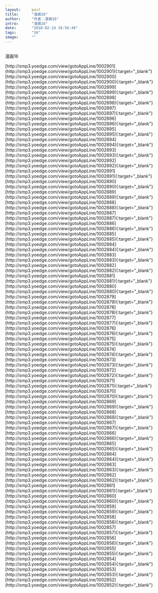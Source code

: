 ```yaml
---
layout:     post
title:      "漫画16"
author:     "作者：漫画16"
intro:      "漫画16"
date:       "2018-02-14 16:56:46"
tags:       "16"
image:      ""
---
```

<div style="text-align: center">
<p><img src=""/></p>
</div>
<p class="post-meta">
<span>漫画16</span>
</p>
[http://smp3.yoedge.com/view/gotoAppLine/1002901](http://smp3.yoedge.com/view/gotoAppLine/1002901){:target="_blank"}
[http://smp3.yoedge.com/view/gotoAppLine/1002900](http://smp3.yoedge.com/view/gotoAppLine/1002900){:target="_blank"}
[http://smp3.yoedge.com/view/gotoAppLine/1002899](http://smp3.yoedge.com/view/gotoAppLine/1002899){:target="_blank"}
[http://smp3.yoedge.com/view/gotoAppLine/1002898](http://smp3.yoedge.com/view/gotoAppLine/1002898){:target="_blank"}
[http://smp3.yoedge.com/view/gotoAppLine/1002897](http://smp3.yoedge.com/view/gotoAppLine/1002897){:target="_blank"}
[http://smp3.yoedge.com/view/gotoAppLine/1002896](http://smp3.yoedge.com/view/gotoAppLine/1002896){:target="_blank"}
[http://smp3.yoedge.com/view/gotoAppLine/1002895](http://smp3.yoedge.com/view/gotoAppLine/1002895){:target="_blank"}
[http://smp3.yoedge.com/view/gotoAppLine/1002894](http://smp3.yoedge.com/view/gotoAppLine/1002894){:target="_blank"}
[http://smp3.yoedge.com/view/gotoAppLine/1002893](http://smp3.yoedge.com/view/gotoAppLine/1002893){:target="_blank"}
[http://smp3.yoedge.com/view/gotoAppLine/1002892](http://smp3.yoedge.com/view/gotoAppLine/1002892){:target="_blank"}
[http://smp3.yoedge.com/view/gotoAppLine/1002891](http://smp3.yoedge.com/view/gotoAppLine/1002891){:target="_blank"}
[http://smp3.yoedge.com/view/gotoAppLine/1002890](http://smp3.yoedge.com/view/gotoAppLine/1002890){:target="_blank"}
[http://smp3.yoedge.com/view/gotoAppLine/1002889](http://smp3.yoedge.com/view/gotoAppLine/1002889){:target="_blank"}
[http://smp3.yoedge.com/view/gotoAppLine/1002888](http://smp3.yoedge.com/view/gotoAppLine/1002888){:target="_blank"}
[http://smp3.yoedge.com/view/gotoAppLine/1002887](http://smp3.yoedge.com/view/gotoAppLine/1002887){:target="_blank"}
[http://smp3.yoedge.com/view/gotoAppLine/1002886](http://smp3.yoedge.com/view/gotoAppLine/1002886){:target="_blank"}
[http://smp3.yoedge.com/view/gotoAppLine/1002885](http://smp3.yoedge.com/view/gotoAppLine/1002885){:target="_blank"}
[http://smp3.yoedge.com/view/gotoAppLine/1002884](http://smp3.yoedge.com/view/gotoAppLine/1002884){:target="_blank"}
[http://smp3.yoedge.com/view/gotoAppLine/1002883](http://smp3.yoedge.com/view/gotoAppLine/1002883){:target="_blank"}
[http://smp3.yoedge.com/view/gotoAppLine/1002882](http://smp3.yoedge.com/view/gotoAppLine/1002882){:target="_blank"}
[http://smp3.yoedge.com/view/gotoAppLine/1002881](http://smp3.yoedge.com/view/gotoAppLine/1002881){:target="_blank"}
[http://smp3.yoedge.com/view/gotoAppLine/1002880](http://smp3.yoedge.com/view/gotoAppLine/1002880){:target="_blank"}
[http://smp3.yoedge.com/view/gotoAppLine/1002879](http://smp3.yoedge.com/view/gotoAppLine/1002879){:target="_blank"}
[http://smp3.yoedge.com/view/gotoAppLine/1002878](http://smp3.yoedge.com/view/gotoAppLine/1002878){:target="_blank"}
[http://smp3.yoedge.com/view/gotoAppLine/1002877](http://smp3.yoedge.com/view/gotoAppLine/1002877){:target="_blank"}
[http://smp3.yoedge.com/view/gotoAppLine/1002876](http://smp3.yoedge.com/view/gotoAppLine/1002876){:target="_blank"}
[http://smp3.yoedge.com/view/gotoAppLine/1002875](http://smp3.yoedge.com/view/gotoAppLine/1002875){:target="_blank"}
[http://smp3.yoedge.com/view/gotoAppLine/1002874](http://smp3.yoedge.com/view/gotoAppLine/1002874){:target="_blank"}
[http://smp3.yoedge.com/view/gotoAppLine/1002873](http://smp3.yoedge.com/view/gotoAppLine/1002873){:target="_blank"}
[http://smp3.yoedge.com/view/gotoAppLine/1002872](http://smp3.yoedge.com/view/gotoAppLine/1002872){:target="_blank"}
[http://smp3.yoedge.com/view/gotoAppLine/1002871](http://smp3.yoedge.com/view/gotoAppLine/1002871){:target="_blank"}
[http://smp3.yoedge.com/view/gotoAppLine/1002870](http://smp3.yoedge.com/view/gotoAppLine/1002870){:target="_blank"}
[http://smp3.yoedge.com/view/gotoAppLine/1002869](http://smp3.yoedge.com/view/gotoAppLine/1002869){:target="_blank"}
[http://smp3.yoedge.com/view/gotoAppLine/1002868](http://smp3.yoedge.com/view/gotoAppLine/1002868){:target="_blank"}
[http://smp3.yoedge.com/view/gotoAppLine/1002867](http://smp3.yoedge.com/view/gotoAppLine/1002867){:target="_blank"}
[http://smp3.yoedge.com/view/gotoAppLine/1002866](http://smp3.yoedge.com/view/gotoAppLine/1002866){:target="_blank"}
[http://smp3.yoedge.com/view/gotoAppLine/1002865](http://smp3.yoedge.com/view/gotoAppLine/1002865){:target="_blank"}
[http://smp3.yoedge.com/view/gotoAppLine/1002864](http://smp3.yoedge.com/view/gotoAppLine/1002864){:target="_blank"}
[http://smp3.yoedge.com/view/gotoAppLine/1002863](http://smp3.yoedge.com/view/gotoAppLine/1002863){:target="_blank"}
[http://smp3.yoedge.com/view/gotoAppLine/1002862](http://smp3.yoedge.com/view/gotoAppLine/1002862){:target="_blank"}
[http://smp3.yoedge.com/view/gotoAppLine/1002861](http://smp3.yoedge.com/view/gotoAppLine/1002861){:target="_blank"}
[http://smp3.yoedge.com/view/gotoAppLine/1002860](http://smp3.yoedge.com/view/gotoAppLine/1002860){:target="_blank"}
[http://smp3.yoedge.com/view/gotoAppLine/1002859](http://smp3.yoedge.com/view/gotoAppLine/1002859){:target="_blank"}
[http://smp3.yoedge.com/view/gotoAppLine/1002858](http://smp3.yoedge.com/view/gotoAppLine/1002858){:target="_blank"}
[http://smp3.yoedge.com/view/gotoAppLine/1002857](http://smp3.yoedge.com/view/gotoAppLine/1002857){:target="_blank"}
[http://smp3.yoedge.com/view/gotoAppLine/1002856](http://smp3.yoedge.com/view/gotoAppLine/1002856){:target="_blank"}
[http://smp3.yoedge.com/view/gotoAppLine/1002855](http://smp3.yoedge.com/view/gotoAppLine/1002855){:target="_blank"}
[http://smp3.yoedge.com/view/gotoAppLine/1002854](http://smp3.yoedge.com/view/gotoAppLine/1002854){:target="_blank"}
[http://smp3.yoedge.com/view/gotoAppLine/1002853](http://smp3.yoedge.com/view/gotoAppLine/1002853){:target="_blank"}
[http://smp3.yoedge.com/view/gotoAppLine/1002852](http://smp3.yoedge.com/view/gotoAppLine/1002852){:target="_blank"}


